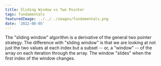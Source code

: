 ```yaml
---
title: Sliding Window vs Two Pointer
tags: fundamentals
featuredImage: ../../../images/fundamentals.png
date: '2022-08-05'
---
```


The "sliding window" algorithm is a derivative of the general two pointer strategy. The difference with "sliding window" is that we are looking at not just the two values at each index but a subset  -- or, a "window" -- of the array on each iteration through the array. The window "slides" when the first index of the window changes.

